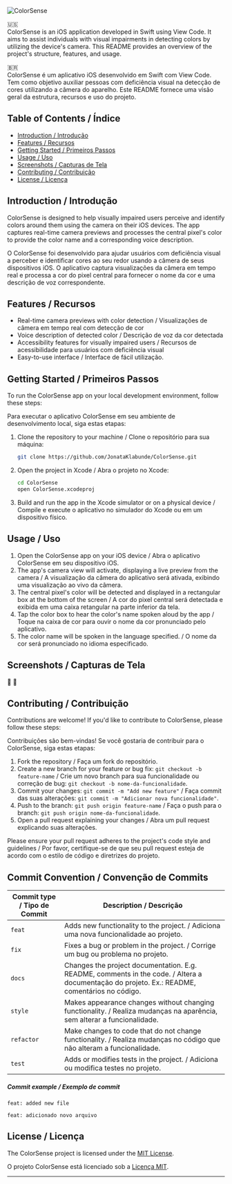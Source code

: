 ![ColorSense](https://socialify.git.ci/JonataKlabunde/ColorSense/image?description=1&descriptionEditable=iOS%20application%20created%20to%20help%20visually%20impaired%20people%20to%20detect%20colors%20correctly.%20%7C%7C%20Aplicativo%20iOS%20criado%20para%20auxiliar%20pessoas%20com%20defici%C3%AAncia%20visual%20a%20detectar%20cores%20corretamente.&forks=1&issues=1&language=1&name=1&owner=1&pulls=1&stargazers=1&theme=Auto)

🇺🇸<br>
ColorSense is an iOS application developed in Swift using View Code. It aims to assist individuals with visual impairments in detecting colors by utilizing the device's camera. This README provides an overview of the project's structure, features, and usage.

🇧🇷<br>
ColorSense é um aplicativo iOS desenvolvido em Swift com View Code. Tem como objetivo auxiliar pessoas com deficiência visual na detecção de cores utilizando a câmera do aparelho. Este README fornece uma visão geral da estrutura, recursos e uso do projeto.

## Table of Contents / Índice

- [Introduction / Introdução](#introduction--introdução)
- [Features / Recursos](#features--recursos)
- [Getting Started / Primeiros Passos](#getting-started--primeiros-passos)
- [Usage / Uso](#usage--uso)
- [Screenshots / Capturas de Tela](#screenshots--capturas-de-tela)
- [Contributing / Contribuição](#contributing--contribuição)
- [License / Licença](#license--licença)

## Introduction / Introdução

ColorSense is designed to help visually impaired users perceive and identify colors around them using the camera on their iOS devices. The app captures real-time camera previews and processes the central pixel's color to provide the color name and a corresponding voice description.

O ColorSense foi desenvolvido para ajudar usuários com deficiência visual a perceber e identificar cores ao seu redor usando a câmera de seus dispositivos iOS. O aplicativo captura visualizações da câmera em tempo real e processa a cor do pixel central para fornecer o nome da cor e uma descrição de voz correspondente.

## Features / Recursos

- Real-time camera previews with color detection / Visualizações de câmera em tempo real com detecção de cor
- Voice description of detected color / Descrição de voz da cor detectada
- Accessibility features for visually impaired users / Recursos de acessibilidade para usuários com deficiência visual
- Easy-to-use interface / Interface de fácil utilização.

## Getting Started / Primeiros Passos

To run the ColorSense app on your local development environment, follow these steps:

Para executar o aplicativo ColorSense em seu ambiente de desenvolvimento local, siga estas etapas:

1. Clone the repository to your machine / Clone o repositório para sua máquina:

   ```bash
   git clone https://github.com/JonataKlabunde/ColorSense.git
   ```

2. Open the project in Xcode / Abra o projeto no Xcode:

   ```bash
   cd ColorSense
   open ColorSense.xcodeproj
   ```

3. Build and run the app in the Xcode simulator or on a physical device / Compile e execute o aplicativo no simulador do Xcode ou em um dispositivo físico.

## Usage / Uso

1. Open the ColorSense app on your iOS device / Abra o aplicativo ColorSense em seu dispositivo iOS.
2. The app's camera view will activate, displaying a live preview from the camera / A visualização da câmera do aplicativo será ativada, exibindo uma visualização ao vivo da câmera.
3. The central pixel's color will be detected and displayed in a rectangular box at the bottom of the screen / A cor do pixel central será detectada e exibida em uma caixa retangular na parte inferior da tela.
4. Tap the color box to hear the color's name spoken aloud by the app / Toque na caixa de cor para ouvir o nome da cor pronunciado pelo aplicativo.
5. The color name will be spoken in the language specified. / O nome da cor será pronunciado no idioma especificado.

## Screenshots / Capturas de Tela

🌃 🌆

## Contributing / Contribuição

Contributions are welcome! If you'd like to contribute to ColorSense, please follow these steps:

Contribuições são bem-vindas! Se você gostaria de contribuir para o ColorSense, siga estas etapas:

1. Fork the repository / Faça um fork do repositório.
2. Create a new branch for your feature or bug fix: `git checkout -b feature-name` / Crie um novo branch para sua funcionalidade ou correção de bug: `git checkout -b nome-da-funcionalidade`.
3. Commit your changes: `git commit -m "Add new feature"` / Faça commit das suas alterações: `git commit -m "Adicionar nova funcionalidade"`.
4. Push to the branch: `git push origin feature-name` / Faça o push para o branch: `git push origin nome-da-funcionalidade`.
5. Open a pull request explaining your changes / Abra um pull request explicando suas alterações.

Please ensure your pull request adheres to the project's code style and guidelines / Por favor, certifique-se de que seu pull request esteja de acordo com o estilo de código e diretrizes do projeto.

## Commit Convention / Convenção de Commits

| Commit type / Tipo de Commit | Description / Descrição                                                                                                                       |
| ---------------------------- | --------------------------------------------------------------------------------------------------------------------------------------------- |
| `feat`                       | Adds new functionality to the project. / Adiciona uma nova funcionalidade ao projeto.                                                         |
| `fix`                        | Fixes a bug or problem in the project. / Corrige um bug ou problema no projeto.                                                               |
| `docs`                       | Changes the project documentation. E.g. README, comments in the code. / Altera a documentação do projeto. Ex.: README, comentários no código. |
| `style`                      | Makes appearance changes without changing functionality. / Realiza mudanças na aparência, sem alterar a funcionalidade.                       |
| `refactor`                   | Make changes to code that do not change functionality. / Realiza mudanças no código que não alteram a funcionalidade.                         |
| `test`                       | Adds or modifies tests in the project. / Adiciona ou modifica testes no projeto.                                                              |

##### Commit example / Exemplo de commit

`feat: added new file`

`feat: adicionado novo arquivo`

## License / Licença

The ColorSense project is licensed under the [MIT License](LICENSE).

O projeto ColorSense está licenciado sob a [Licença MIT](LICENSE).

---
